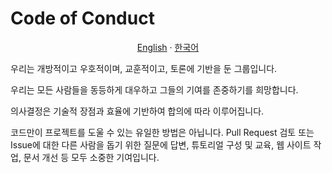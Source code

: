 # Code of Conduct

<p align="center"><a href="https://github.com/MC-Dashify/document/blob/main/CODE_OF_CONDUCT.md">English</a> · <a href="https://github.com/MC-Dashify/document/blob/main/.github/documents/CODE_OF_CONDUCT.ko_KR.md">한국어</a></p>

우리는 개방적이고 우호적이며, 교훈적이고, 토론에 기반을 둔 그룹입니다.

우리는 모든 사람들을 동등하게 대우하고 그들의 기여를 존중하기를 희망합니다.

의사결정은 기술적 장점과 효율에 기반하여 합의에 따라 이루어집니다.

코드만이 프로젝트를 도울 수 있는 유일한 방법은 아닙니다. Pull Request 검토 또는 Issue에 대한 다른 사람을 돕기 위한 질문에 답변, 튜토리얼 구성 및 교육, 웹 사이트 작업, 문서 개선 등 모두 소중한 기여입니다.
